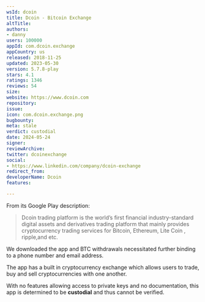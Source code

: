 ```yaml
---
wsId: dcoin
title: Dcoin - Bitcoin Exchange
altTitle: 
authors:
- danny
users: 100000
appId: com.dcoin.exchange
appCountry: us
released: 2018-11-25
updated: 2023-05-30
version: 5.7.8-play
stars: 4.1
ratings: 1346
reviews: 54
size: 
website: https://www.dcoin.com
repository: 
issue: 
icon: com.dcoin.exchange.png
bugbounty: 
meta: stale
verdict: custodial
date: 2024-05-24
signer: 
reviewArchive: 
twitter: dcoinexchange
social:
- https://www.linkedin.com/company/dcoin-exchange
redirect_from: 
developerName: Dcoin
features: 

---
```


From its Google Play description:

> Dcoin trading platform is the world’s first financial industry-standard digital assets and derivatives trading platform that mainly provides cryptocurrency trading services for Bitcoin, Ethereum, Lite Coin , ripple,and etc.

We downloaded the app and BTC withdrawals necessitated further binding to a phone number and email address.

The app has a built in cryptocurrency exchange which allows users to trade, buy and sell cryptocurrencies with one another. 

With no features allowing access to private keys and no documentation, this app is determined to be **custodial** and thus cannot be verified.

